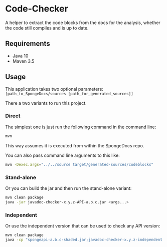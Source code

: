 Code-Checker
============

A helper to extract the code blocks from the docs for the analysis, whether the code still compiles and is up to date.

Requirements
------------

* Java 10
* Maven 3.5

Usage
-----

This application takes two optional parameters: `[path_to_SpongeDocs/sources [path_for_generated_sources]]`

There a two variants to run this project.

### Direct

The simplest one is just run the following command in the command line:

````bash
mvn
````

This way assumes it is executed from within the SpongeDocs repo.

You can also pass command line arguments to this like:

````bash
mvn -Dexec.args="../../source target/generated-sources/codeblocks"
````

### Stand-alone

Or you can build the jar and then run the stand-alone variant:

````bash
mvn clean package
java -jar javadoc-checker-x.y.z-API-a.b.c.jar <args...>
````

### Independent

Or use the independent version that can be used to check any API version:

````bash
mvn clean package
java -cp "spongeapi-a.b.c-shaded.jar;javadoc-checker-x.y.z-independent.jar" org.spongepowered.docs.tools.javadoc.Main <args...>
````
